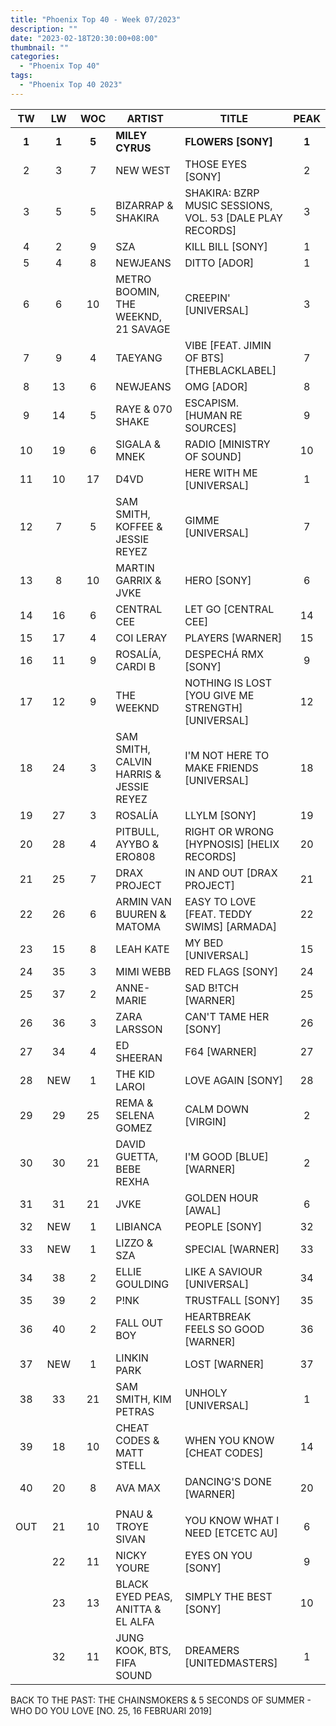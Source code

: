 ```yaml
---
title: "Phoenix Top 40 - Week 07/2023"
description: ""
date: "2023-02-18T20:30:00+08:00"
thumbnail: ""
categories:
  - "Phoenix Top 40"
tags:
  - "Phoenix Top 40 2023"
---
```

<!--more-->
|TW|LW|WOC|ARTIST|TITLE|PEAK|
|:----:|:----:|:----:|----|----|:----:|
|**1**|**1**|**5**|**MILEY CYRUS**|**FLOWERS [SONY]**|**1**|
|2|3|7|NEW WEST|THOSE EYES [SONY]|2|
|3|5|5|BIZARRAP & SHAKIRA|SHAKIRA: BZRP MUSIC SESSIONS, VOL. 53 [DALE PLAY RECORDS]|3|
|4|2|9|SZA|KILL BILL [SONY]|1|
|5|4|8|NEWJEANS|DITTO [ADOR]|1|
|6|6|10|METRO BOOMIN, THE WEEKND, 21 SAVAGE|CREEPIN' [UNIVERSAL]|3|
|7|9|4|TAEYANG|VIBE [FEAT. JIMIN OF BTS] [THEBLACKLABEL]|7|
|8|13|6|NEWJEANS|OMG [ADOR]|8|
|9|14|5|RAYE & 070 SHAKE|ESCAPISM. [HUMAN RE SOURCES]|9|
|10|19|6|SIGALA & MNEK|RADIO [MINISTRY OF SOUND]|10|
|11|10|17|D4VD|HERE WITH ME [UNIVERSAL]|1|
|12|7|5|SAM SMITH, KOFFEE & JESSIE REYEZ|GIMME [UNIVERSAL]|7|
|13|8|10|MARTIN GARRIX & JVKE|HERO [SONY]|6|
|14|16|6|CENTRAL CEE|LET GO [CENTRAL CEE]|14|
|15|17|4|COI LERAY|PLAYERS [WARNER]|15|
|16|11|9|ROSALÍA, CARDI B|DESPECHÁ RMX [SONY]|9|
|17|12|9|THE WEEKND|NOTHING IS LOST [YOU GIVE ME STRENGTH] [UNIVERSAL]|12|
|18|24|3|SAM SMITH, CALVIN HARRIS & JESSIE REYEZ|I'M NOT HERE TO MAKE FRIENDS [UNIVERSAL]|18|
|19|27|3|ROSALÍA|LLYLM [SONY]|19|
|20|28|4|PITBULL, AYYBO & ERO808|RIGHT OR WRONG [HYPNOSIS] [HELIX RECORDS]|20|
|21|25|7|DRAX PROJECT|IN AND OUT [DRAX PROJECT]|21|
|22|26|6|ARMIN VAN BUUREN & MATOMA|EASY TO LOVE [FEAT. TEDDY SWIMS] [ARMADA]|22|
|23|15|8|LEAH KATE|MY BED [UNIVERSAL]|15|
|24|35|3|MIMI WEBB|RED FLAGS [SONY]|24|
|25|37|2|ANNE-MARIE|SAD B!TCH [WARNER]|25|
|26|36|3|ZARA LARSSON|CAN'T TAME HER [SONY]|26|
|27|34|4|ED SHEERAN|F64 [WARNER]|27|
|28|NEW|1|THE KID LAROI|LOVE AGAIN [SONY]|28|
|29|29|25|REMA & SELENA GOMEZ|CALM DOWN [VIRGIN]|2|
|30|30|21|DAVID GUETTA, BEBE REXHA|I'M GOOD [BLUE] [WARNER]|2|
|31|31|21|JVKE|GOLDEN HOUR [AWAL]|6|
|32|NEW|1|LIBIANCA|PEOPLE [SONY]|32|
|33|NEW|1|LIZZO & SZA|SPECIAL [WARNER]|33|
|34|38|2|ELLIE GOULDING|LIKE A SAVIOUR [UNIVERSAL]|34|
|35|39|2|P!NK|TRUSTFALL [SONY]|35|
|36|40|2|FALL OUT BOY|HEARTBREAK FEELS SO GOOD [WARNER]|36|
|37|NEW|1|LINKIN PARK|LOST [WARNER]|37|
|38|33|21|SAM SMITH, KIM PETRAS|UNHOLY [UNIVERSAL]|1|
|39|18|10|CHEAT CODES & MATT STELL|WHEN YOU KNOW [CHEAT CODES]|14|
|40|20|8|AVA MAX|DANCING'S DONE [WARNER]|20|
|||||||
OUT|21|10|PNAU & TROYE SIVAN|YOU KNOW WHAT I NEED [ETCETC AU]|6|
||22|11|NICKY YOURE|EYES ON YOU [SONY]|9|
||23|13|BLACK EYED PEAS, ANITTA & EL ALFA|SIMPLY THE BEST [SONY]|10|
||32|11|JUNG KOOK, BTS, FIFA SOUND|DREAMERS [UNITEDMASTERS]|1|

BACK TO THE PAST: THE CHAINSMOKERS & 5 SECONDS OF SUMMER - WHO DO YOU LOVE [NO. 25, 16 FEBRUARI 2019]